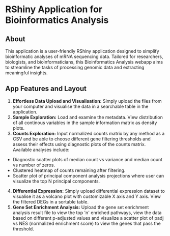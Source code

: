 # RShiny Application for Bioinformatics Analysis

## About
This application is a user-friendly RShiny application designed to simplify bioinformatic analyses of mRNA sequencing data. Tailored for researchers, biologists, and bioinformaticians, this Bioinformatics Analysis webapp aims to streamline the tasks of processing genomic data and extracting meaningful insights.

## App Features and Layout
1. **Effortless Data Upload and Visualisation:** Simply upload the files from your computer and visualise the data in a searchable table in the application. <br>
2. **Sample Exploration:** Load and examine the metadata. View distribution of all continous variables in the sample information matrix as density plots. <br>
3. **Counts Exploration:** Input normalized counts matrix by any method as a CSV and be able to choose different gene filtering thresholds and assess their effects using diagnostic plots of the counts matrix. Available analyses include: <br>
* Diagnostic scatter plots of median count vs variance and median count vs number of zeros.
* Clustered heatmap of counts remaining after filtering.
* Scatter plot of principal component analysis projections where user can visualize the top N principal components.
4. **Differential Expression:** Simply upload differential expression dataset to visualise it as a volcano plot with customizable X axis and Y axis. View the filtered DEGs in a sortable table.
5. **Gene Set Enrichment Analysis:** Upload the gene set enrichment analysis result file to view the top 'n' enriched pathways, view the data based on different p-adjusted values and visualize a scatter plot of padj vs NES (normalized enrichment score) to view the genes that pass the threshold.

